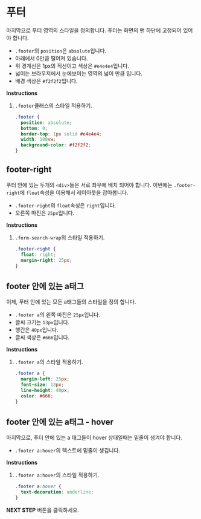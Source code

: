 # 푸터
마지막으로 푸터 영역의 스타일을 정의합니다. 푸터는 화면의 맨 하단에 고정되어 있어야 합니다. 
* `.footer`의 `position`은 `absolute`입니다.
* 아래에서 0만큼 떨어져 있습니다.
* 위 경계선은 1px의 직선이고 색상은 `#e4e4e4`입니다.
* 넓이는 브라우저에서 눈에보이는 영역의 넓이 만큼 입니다.
* 배경 색상은 `#f2f2f2`입니다.

**Instructions**
1. `.footer`클래스의 스타일 적용하기.
    ```css
    .footer {
      position: absolute;
      bottom: 0;
      border-top: 1px solid #e4e4e4;
      width: 100vw;
      background-color: #f2f2f2;
    }
    ```



## footer-right
푸터 안에 있는 두개의 `<div>`들은 서로 좌우에 배치 되어야 합니다. 이번에는 `.footer-right`에 `float`속성을 이용해서 레이아웃을 잡아봅니다.        
- `.footer-right`의 `float`속성은 `right`입니다.
- 오른쪽 마진은 `25px`입니다.

**Instructions**
1. `.form-search-wrap`의 스타일 적용하기.
   ```css
   .footer-right {
     float: right;
     margin-right: 25px;
   }
   ```



## footer 안에 있는 a태그
이제, 푸터 안에 있는 모든 a태그들의 스타일을 정의 합니다.
- `.footer a`의 왼쪽 마진은 `25px`입니다.
- 글씨 크기는 `13px`입니다.
- 행간은 `40px`입니다.
- 글씨 색상은 `#666`입니다.

**Instructions**
1. `.footer a`의 스타일 적용하기.
   ```css
   .footer a {
     margin-left: 25px;
     font-size: 13px;
     line-height: 40px;
     color: #666;
   }
   ```



## footer 안에 있는 a태그 - hover
마지막으로, 푸터 안에 있는 a 태그들이 hover 상태일때는 밑줄이 생겨야 합니다.      
- `.footer a:hover`의 텍스트에 밑줄이 생깁니다.

**Instructions**
1. `.footer a:hover`의 스타일 적용하기.
   ```css
   .footer a:hover {
     text-decoration: underline;
   }
   ```



**NEXT STEP** 버튼을 클릭하세요. 